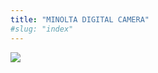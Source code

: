 ```yaml
---
title: "MINOLTA DIGITAL CAMERA"
#slug: "index"
---
```


[![](/wp-content/2008/11/PICT0296-300x225.jpg)](/wp-content/2008/11/PICT0296.jpg)